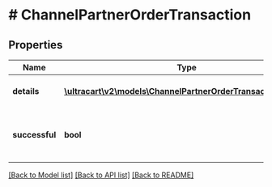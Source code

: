 # # ChannelPartnerOrderTransaction

## Properties

Name | Type | Description | Notes
------------ | ------------- | ------------- | -------------
**details** | [**\ultracart\v2\models\ChannelPartnerOrderTransactionDetail[]**](ChannelPartnerOrderTransactionDetail.md) | Transaction gateway details | [optional]
**successful** | **bool** | True if the transaction was successfully charged | [optional]

[[Back to Model list]](../../README.md#models) [[Back to API list]](../../README.md#endpoints) [[Back to README]](../../README.md)
